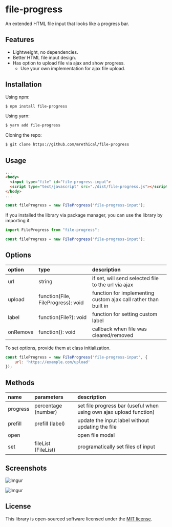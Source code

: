 # file-progress

An extended HTML file input that looks like a progress bar.

## Features

- Lightweight, no dependencies.
- Better HTML file input design.
- Has option to upload file via ajax and show progress.
  - Use your own implementation for ajax file upload.

## Installation

Using npm:

```bash
$ npm install file-progress
```

Using yarn:

```bash
$ yarn add file-progress
```

Cloning the repo:
```bash
$ git clone https://github.com/mrethical/file-progress
```

## Usage
```html
...
<body>
  <input type="file" id="file-progress-input">
  <script type="text/javascript" src="./dist/file-progress.js"></script>
</body>
...
```
```javascript
const fileProgress = new FileProgress('file-progress-input');
```
If you installed the library via package manager, you can use the library by importing it.
```javascript
import FileProgress from "file-progress";

const fileProgress = new FileProgress('file-progress-input');
```

## Options

| option   | type                               | description                                                     |
| :------- | :--------------------------------- | :-------------------------------------------------------------- |
| url      | string                             | if set, will send selected file to the url via ajax             |
| upload   | function(File, FileProgress): void | function for implementing custom ajax call rather than built in |
| label    | function(File?): void              | function for setting custom label                               |
| onRemove | function(): void                   | callback when file was cleared/removed                          |

To set options, provide them at class initialization.
```javascript
const fileProgress = new FileProgress('file-progress-input', {
    url: 'https://example.com/upload'
});
```
## Methods

| name     | parameters          | description                                                        |
| :------- | :------------------ | :----------------------------------------------------------------- |
| progress | percentage (number) | set file progress bar (useful when using own ajax upload function) |
| prefill  | prefill (label)     | update the input label without updating the file                   |
| open     |                     | open file modal                                                    |
| set      | fileList (FileList) | programatically set files of input                                 |

## Screenshots

![Imgur](https://i.imgur.com/1MdowPf.jpg?cache_reload_count=1)

![Imgur](https://i.imgur.com/tL7jmxv.jpg)

## License
This library is open-sourced software licensed under the [MIT license](http://opensource.org/licenses/MIT).
